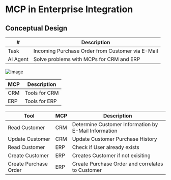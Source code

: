 # MCP in Enterprise Integration
## Conceptual Design

|#|Description|
|---|---|
|Task | Incoming Purchase Order from Customer via E-Mail|
|AI Agent| Solve problems with MCPs for CRM and ERP|

![image](https://github.com/user-attachments/assets/936f023c-41c2-4208-9ff9-52a6cee3869c)

|MCP|Description|
|---|---|
|CRM|Tools for CRM|
|ERP|Tools for ERP|

|Tool|MCP|Description|
|---|---|--|
|Read Customer|CRM|Determine Customer Information by E-Mail Information|
|Update Customer|CRM|Update Customer Purchase History|
|Read Customer|ERP|Check if User already exists|
|Create Customer|ERP|Creates Customer if not exisiting|
|Create Purchase Order|ERP|Create Purchase Order and correlates to Customer|
